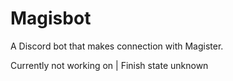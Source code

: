 # Magisbot

A Discord bot that makes connection with Magister.

Currently not working on | Finish state unknown
